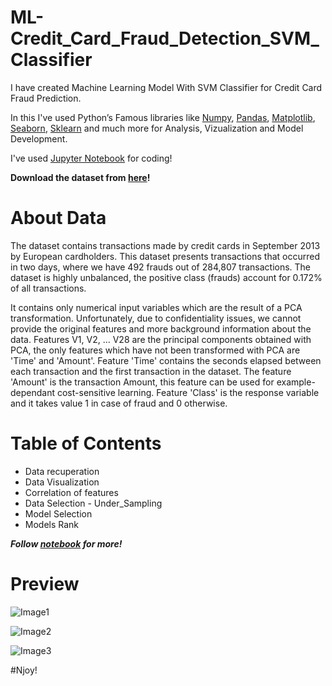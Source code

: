 # ML-Credit_Card_Fraud_Detection_SVM_Classifier

I have created Machine Learning Model With SVM Classifier for Credit Card Fraud Prediction.

In this I've used Python’s Famous libraries like [Numpy](), [Pandas](), [Matplotlib](), [Seaborn](), [Sklearn]() and much more for Analysis, Vizualization and Model Development.

I've used [Jupyter Notebook]() for coding!

**Download the dataset from [here]()!**

# About Data

The dataset contains transactions made by credit cards in September 2013 by European cardholders. This dataset presents transactions that occurred in two days, where we have 492 frauds out of 284,807 transactions. The dataset is highly unbalanced, the positive class (frauds) account for 0.172% of all transactions.

It contains only numerical input variables which are the result of a PCA transformation. Unfortunately, due to confidentiality issues, we cannot provide the original features and more background information about the data. Features V1, V2, … V28 are the principal components obtained with PCA, the only features which have not been transformed with PCA are 'Time' and 'Amount'. Feature 'Time' contains the seconds elapsed between each transaction and the first transaction in the dataset. The feature 'Amount' is the transaction Amount, this feature can be used for example-dependant cost-sensitive learning. Feature 'Class' is the response variable and it takes value 1 in case of fraud and 0 otherwise.

# Table of Contents

* Data recuperation
* Data Visualization
* Correlation of features
* Data Selection - Under_Sampling
* Model Selection
* Models Rank

***Follow [notebook]() for more!***

# Preview

![Image1]()

![Image2]()

![Image3]()


#Njoy!
